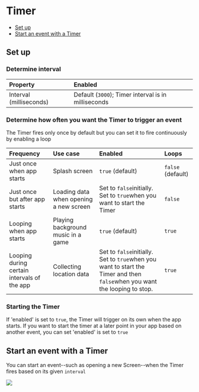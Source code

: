 # Timer

* [Set up](timer.md#set-up)
* [Start an event with a Timer](timer.md#start-an-event-with-a-timer)

## Set up

### Determine interval

| Property | Enabled |
| :--- | :--- |
| Interval \(milliseconds\) | Default \(`3000`\); Timer interval is in milliseconds |

### Determine how often you want the Timer to trigger an event

The Timer fires only once by default but you can set it to fire continuously by enabling a loop

| Frequency | Use case | Enabled | Loops |
| :--- | :--- | :--- | :--- |
| Just once when app starts | Splash screen | `true` \(default\) | `false` \(default\) |
| Just once but after app starts | Loading data when opening a new screen | Set to `false`initially. Set to `true`when you want to start the Timer | `false` |
| Looping when app starts | Playing background music in a game | `true` \(default\) | `true` |
| Looping during certain intervals of the app | Collecting location data | Set to `false`initially. Set to `true`when you want to start the Timer and then `false`when you want the looping to stop. | `true` |

### Starting the Timer

If 'enabled' is set to `true`, the Timer will trigger on its own when the app starts. If you want to start the timer at a later point in your app based on another event, you can set 'enabled' is set to `true`

## Start an event with a Timer

You can start an event--such as opening a new Screen--when the Timer fires based on its given `interval`

![](../../../../.gitbook/assets/timer-fig-1.png)

